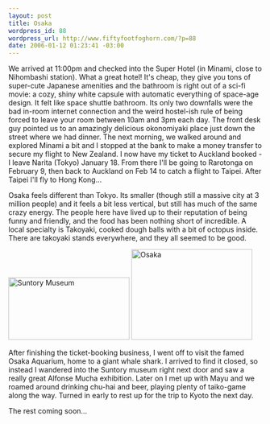 ```yaml
--- 
layout: post
title: Osaka
wordpress_id: 88
wordpress_url: http://www.fiftyfootfoghorn.com/?p=88
date: 2006-01-12 01:23:41 -03:00
---
```

We arrived at 11:00pm and checked into the Super Hotel (in Minami, close to Nihombashi station). What a great hotel! It's cheap, they give you tons of super-cute Japanese amenities and the bathroom is right out of a sci-fi movie: a cozy, shiny white capsule with automatic everything of space-age design. It felt like space shuttle bathroom. Its only two downfalls were the bad in-room internet connection and the weird hostel-ish rule of being forced to leave your room between 10am and 3pm each day. The front desk guy pointed us to an amazingly delicious okonomiyaki place just down the street where we had dinner. The next morning, we walked around and explored Minami a bit and I stopped at the bank to make a money transfer to secure my flight to New Zealand. I now have my ticket to Auckland booked - I leave Narita (Tokyo) January 18. From there I'll be going to Rarotonga on February 9, then back to Auckland on Feb 14 to catch a flight to Taipei. After Taipei I'll fly to Hong Kong...

Osaka feels different than Tokyo. Its smaller (though still a massive city at 3 million people) and it feels a bit less vertical, but still has much of the same crazy energy. The people here have lived up to their reputation of being funny and friendly, and the food has been nothing short of incredible. A local specialty is Takoyaki, cooked dough balls with a bit of octopus inside. There are takoyaki stands everywhere, and they all seemed to be good.

<a href="http://flickr.com/photos/fiftyfeet/86869079"><img src="http://static.flickr.com/6/86869079_61df1af8d2_m.jpg" width="240" height="124" alt="Suntory Museum" border="0" /></a> <a href="http://flickr.com/photos/fiftyfeet/86867255"><img src="http://static.flickr.com/41/86867255_51d22719bd_m.jpg" width="240" height="180" alt="Osaka" border="0" /></a> 

After finishing the ticket-booking business, I went off to visit the famed Osaka Aquarium, home to a giant whale shark. I arrived to find it closed, so instead I wandered into the Suntory museum right next door and saw a really great Alfonse Mucha exhibition. Later on I met up with Mayu and we roamed around drinking chu-hai and beer, playing plenty of taiko-game along the way. Turned in early to rest up for the trip to Kyoto the next day.

The rest coming soon...
